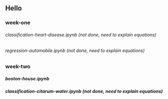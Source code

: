 ## Hello

### week-one
###### classification-heart-disease.ipynb (not done, need to explain equations)
###### regression-automobile.ipynb (not done, need to explain equations)

### week-two
##### boston-house.ipynb
##### classification-citarum-water.ipynb (not done, need to explain equations)
